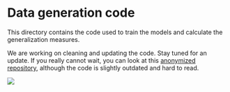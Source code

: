 # Data generation code

This directory contains the code used to train the models and calculate the generalization measures.

We are working on cleaning and updating the code. Stay tuned for an update. If you really cannot wait, you can look at this [anonymized repository](https://github.com/nitarshan/banana-smoothie-recipe-1776), although the code is slightly outdated and hard to read.

<img src="https://cdn.pixabay.com/photo/2020/05/08/14/22/coming-soon-5145985_1280.png" />
